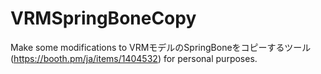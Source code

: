 # VRMSpringBoneCopy
Make some modifications to VRMモデルのSpringBoneをコピーするツール(https://booth.pm/ja/items/1404532) for personal purposes.
